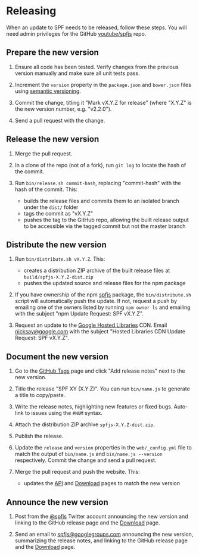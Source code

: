 # Releasing

When an update to SPF needs to be released, follow these steps.
You will need admin privileges for the GitHub [youtube/spfjs][]
repo.


## Prepare the new version

1.  Ensure all code has been tested. Verify changes from the
    previous version manually and make sure all unit tests pass.

2.  Increment the `version` property in the `package.json` and
    `bower.json` files using [semantic versioning][].

3.  Commit the change, titling it "Mark vX.Y.Z for release"
    (where "X.Y.Z" is the new version number, e.g. "v2.2.0").

4.  Send a pull request with the change.


## Release the new version

1.  Merge the pull request.

2.  In a clone of the repo (not of a fork), run `git log` to
    locate the hash of the commit.

3.  Run `bin/release.sh commit-hash`, replacing "commit-hash"
    with the hash of the commit. This:

    - builds the release files and commits them to an isolated
      branch under the `dist/` folder
    - tags the commit as "vX.Y.Z"
    - pushes the tag to the GitHub repo, allowing the built
      release output to be accessible via the tagged commit but
      not the master branch


## Distribute the new version

1.  Run `bin/distribute.sh vX.Y.Z`. This:

    - creates a distribution ZIP archive of the built release
      files at `build/spfjs-X.Y.Z-dist.zip`
    - pushes the updated source and release files for the npm
      package

2.  If you have ownership of the npm [spfjs][] package, the
    `bin/distribute.sh` script will automatically push the
    update.  If not, request a push by emailing one of the
    owners listed by running `npm owner ls` and emailing with
    the subject "npm Update Request: SPF vX.Y.Z".

3.  Request an update to the [Google Hosted Libraries][] CDN.
    Email <nicksay@google.com> with the subject
    "Hosted Libraries CDN Update Request: SPF vX.Y.Z".


## Document the new version

1.  Go to the [GitHub Tags][] page and click "Add release notes"
    next to the new version.

2.  Title the release "SPF XY (X.Y.Z)". You can run
    `bin/name.js` to generate a title to copy/paste.

3.  Write the release notes, highlighting new features or
    fixed bugs. Auto-link to issues using the `#NUM` syntax.

4.  Attach the distribution ZIP archive `spfjs-X.Y.Z-dist.zip`.

5.  Publish the release.

6.  Update the `release` and `version` properties in the
    `web/_config.yml` file to match the output of `bin/name.js`
    and `bin/name.js --version` respectively. Commit the change
    and send a pull request.

7.  Merge the pull request and push the website. This:

    - updates the [API][] and [Download][] pages to match the
      new version


## Announce the new version

1.  Post from the [@spfjs][] Twitter account announcing the
    new version and linking to the GitHub release page and the
    [Download][] page.

2.  Send an email to <spfjs@googlegroups.com> announcing the
    new version, summarizing the release notes, and linking to
    the GitHub release page and the [Download][] page.



[semantic versioning]: http://semver.org/
[youtube/spfjs]: https://github.com/youtube/spfjs
[spfjs]: https://www.npmjs.com/package/spf
[Google Hosted Libraries]: https://developers.google.com/speed/libraries/devguide#spf
[GitHub Tags]: https://github.com/youtube/spfjs/tags
[API]: https://youtube.github.io/spfjs/api/
[Download]: https://youtube.github.io/spfjs/download/
[@spfjs]: https://twitter.com/spfjs
